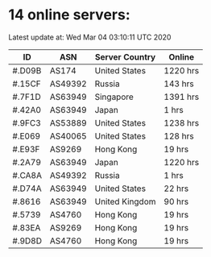 # 14 online servers:

Latest update at: Wed Mar 04 03:10:11 UTC 2020

| ID | ASN | Server Country | Online |
| -- | --- | -------------- | ------ |
| #.D09B | AS174 | United States | 1220 hrs |
| #.15CF | AS49392 | Russia | 143 hrs |
| #.7F1D | AS63949 | Singapore | 1391 hrs |
| #.42A0 | AS63949 | Japan | 1 hrs |
| #.9FC3 | AS53889 | United States | 1238 hrs |
| #.E069 | AS40065 | United States | 128 hrs |
| #.E93F | AS9269 | Hong Kong | 19 hrs |
| #.2A79 | AS63949 | Japan | 1220 hrs |
| #.CA8A | AS49392 | Russia | 1 hrs |
| #.D74A | AS63949 | United States | 22 hrs |
| #.8616 | AS63949 | United Kingdom | 90 hrs |
| #.5739 | AS4760 | Hong Kong | 19 hrs |
| #.83EA | AS9269 | Hong Kong | 19 hrs |
| #.9D8D | AS4760 | Hong Kong | 19 hrs |

